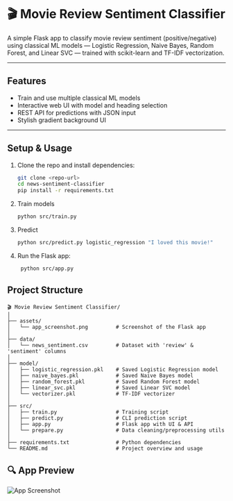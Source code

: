 # 🎬 Movie Review Sentiment Classifier

A simple Flask app to classify movie review sentiment (positive/negative) using classical ML models — Logistic Regression, Naive Bayes, Random Forest, and Linear SVC — trained with scikit-learn and TF-IDF vectorization.

---

## Features

- Train and use multiple classical ML models  
- Interactive web UI with model and heading selection  
- REST API for predictions with JSON input  
- Stylish gradient background UI  

---

## Setup & Usage

1. Clone the repo and install dependencies:

   ```bash
   git clone <repo-url>
   cd news-sentiment-classifier
   pip install -r requirements.txt
   ```
2. Train models

   ```bash
   python src/train.py
   ```
3. Predict 

   ```bash
   python src/predict.py logistic_regression "I loved this movie!"
   ```
4. Run the Flask app:

   ```bash
    python src/app.py
    ```
## Project Structure
```
🎬 Movie Review Sentiment Classifier/
│
├── assets/
│   └── app_screenshot.png         # Screenshot of the Flask app
│
├── data/
│   └── news_sentiment.csv         # Dataset with 'review' & 'sentiment' columns
│
├── model/
│   ├── logistic_regression.pkl    # Saved Logistic Regression model
│   ├── naive_bayes.pkl            # Saved Naive Bayes model
│   ├── random_forest.pkl          # Saved Random Forest model
│   ├── linear_svc.pkl             # Saved Linear SVC model
│   └── vectorizer.pkl             # TF-IDF vectorizer
│
├── src/
│   ├── train.py                   # Training script
│   ├── predict.py                 # CLI prediction script
│   ├── app.py                     # Flask app with UI & API
│   └── prepare.py                 # Data cleaning/preprocessing utils
│
├── requirements.txt               # Python dependencies
└── README.md                      # Project overview and usage

```
## 🔍 App Preview

![App Screenshot](./assests/Screenshot%202025-06-28%20130214.png)
